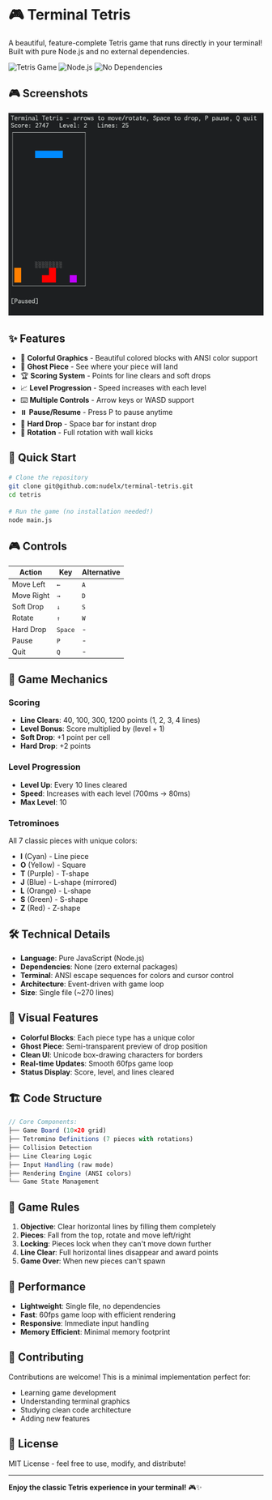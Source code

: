 # 🎮 Terminal Tetris

A beautiful, feature-complete Tetris game that runs directly in your terminal! Built with pure Node.js and no external dependencies.

![Tetris Game](https://img.shields.io/badge/Game-Tetris-blue?style=for-the-badge&logo=gamepad)
![Node.js](https://img.shields.io/badge/Node.js-18+-green?style=for-the-badge&logo=node.js)
![No Dependencies](https://img.shields.io/badge/Dependencies-None-brightgreen?style=for-the-badge)

## 🎮 Screenshots

<img src="https://github.com/nudelx/terminal-tetris/blob/main/img/img1.png" />

## ✨ Features

- 🎨 **Colorful Graphics** - Beautiful colored blocks with ANSI color support
- 👻 **Ghost Piece** - See where your piece will land
- 🏆 **Scoring System** - Points for line clears and soft drops
- 📈 **Level Progression** - Speed increases with each level
- ⌨️ **Multiple Controls** - Arrow keys or WASD support
- ⏸️ **Pause/Resume** - Press P to pause anytime
- 🎯 **Hard Drop** - Space bar for instant drop
- 🔄 **Rotation** - Full rotation with wall kicks

## 🚀 Quick Start

```bash
# Clone the repository
git clone git@github.com:nudelx/terminal-tetris.git
cd tetris

# Run the game (no installation needed!)
node main.js
```

## 🎮 Controls

| Action     | Key     | Alternative |
| ---------- | ------- | ----------- |
| Move Left  | `←`     | `A`         |
| Move Right | `→`     | `D`         |
| Soft Drop  | `↓`     | `S`         |
| Rotate     | `↑`     | `W`         |
| Hard Drop  | `Space` | -           |
| Pause      | `P`     | -           |
| Quit       | `Q`     | -           |

## 🎯 Game Mechanics

### Scoring

- **Line Clears**: 40, 100, 300, 1200 points (1, 2, 3, 4 lines)
- **Level Bonus**: Score multiplied by (level + 1)
- **Soft Drop**: +1 point per cell
- **Hard Drop**: +2 points

### Level Progression

- **Level Up**: Every 10 lines cleared
- **Speed**: Increases with each level (700ms → 80ms)
- **Max Level**: 10

### Tetrominoes

All 7 classic pieces with unique colors:

- **I** (Cyan) - Line piece
- **O** (Yellow) - Square
- **T** (Purple) - T-shape
- **J** (Blue) - L-shape (mirrored)
- **L** (Orange) - L-shape
- **S** (Green) - S-shape
- **Z** (Red) - Z-shape

## 🛠️ Technical Details

- **Language**: Pure JavaScript (Node.js)
- **Dependencies**: None (zero external packages)
- **Terminal**: ANSI escape sequences for colors and cursor control
- **Architecture**: Event-driven with game loop
- **Size**: Single file (~270 lines)

## 🎨 Visual Features

- **Colorful Blocks**: Each piece type has a unique color
- **Ghost Piece**: Semi-transparent preview of drop position
- **Clean UI**: Unicode box-drawing characters for borders
- **Real-time Updates**: Smooth 60fps game loop
- **Status Display**: Score, level, and lines cleared

## 🏗️ Code Structure

```javascript
// Core Components:
├── Game Board (10×20 grid)
├── Tetromino Definitions (7 pieces with rotations)
├── Collision Detection
├── Line Clearing Logic
├── Input Handling (raw mode)
├── Rendering Engine (ANSI colors)
└── Game State Management
```

## 🎯 Game Rules

1. **Objective**: Clear horizontal lines by filling them completely
2. **Pieces**: Fall from the top, rotate and move left/right
3. **Locking**: Pieces lock when they can't move down further
4. **Line Clear**: Full horizontal lines disappear and award points
5. **Game Over**: When new pieces can't spawn

## 🚀 Performance

- **Lightweight**: Single file, no dependencies
- **Fast**: 60fps game loop with efficient rendering
- **Responsive**: Immediate input handling
- **Memory Efficient**: Minimal memory footprint

## 🤝 Contributing

Contributions are welcome! This is a minimal implementation perfect for:

- Learning game development
- Understanding terminal graphics
- Studying clean code architecture
- Adding new features

## 📝 License

MIT License - feel free to use, modify, and distribute!

---

**Enjoy the classic Tetris experience in your terminal!** 🎮✨
